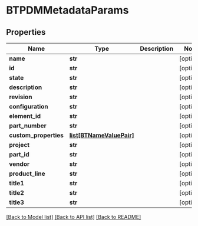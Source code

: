 # BTPDMMetadataParams

## Properties
Name | Type | Description | Notes
------------ | ------------- | ------------- | -------------
**name** | **str** |  | [optional] 
**id** | **str** |  | [optional] 
**state** | **str** |  | [optional] 
**description** | **str** |  | [optional] 
**revision** | **str** |  | [optional] 
**configuration** | **str** |  | [optional] 
**element_id** | **str** |  | [optional] 
**part_number** | **str** |  | [optional] 
**custom_properties** | [**list[BTNameValuePair]**](BTNameValuePair.md) |  | [optional] 
**project** | **str** |  | [optional] 
**part_id** | **str** |  | [optional] 
**vendor** | **str** |  | [optional] 
**product_line** | **str** |  | [optional] 
**title1** | **str** |  | [optional] 
**title2** | **str** |  | [optional] 
**title3** | **str** |  | [optional] 

[[Back to Model list]](../README.md#documentation-for-models) [[Back to API list]](../README.md#documentation-for-api-endpoints) [[Back to README]](../README.md)


